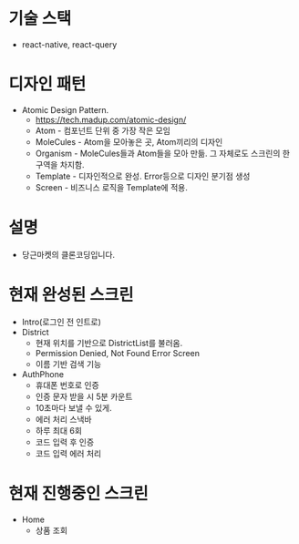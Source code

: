 
# 기술 스택
- react-native, react-query

# 디자인 패턴
- Atomic Design Pattern.
  * https://tech.madup.com/atomic-design/
  * Atom - 컴포넌트 단위 중 가장 작은 모임
  * MoleCules - Atom을 모아놓은 곳, Atom끼리의 디자인
  * Organism - MoleCules들과 Atom들을 모아 만듦. 그 자체로도 스크린의 한 구역을 차지함.  
  * Template - 디자인적으로 완성. Error등으로 디자인 분기점 생성
  * Screen - 비즈니스 로직을 Template에 적용.
  
# 설명
 - 당근마켓의 클론코딩입니다.
 
# 현재 완성된 스크린
 - Intro(로그인 전 인트로)
 - District
    * 현재 위치를 기반으로 DistrictList를 불러옴.
    * Permission Denied, Not Found Error Screen
    * 이름 기반 검색 기능 
 - AuthPhone
    * 휴대폰 번호로 인증
    * 인증 문자 받을 시 5분 카운트
    * 10초마다 보낼 수 있게.
    * 에러 처리 스낵바
    * 하루 최대 6회
    * 코드 입력 후 인증
    * 코드 입력 에러 처리
  
# 현재 진행중인 스크린
 - Home
   * 상품 조회
